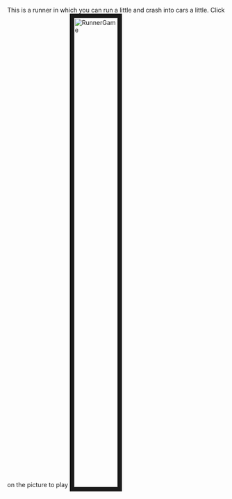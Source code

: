 This is a runner in which you can run a little and crash into cars a little. Click on the picture to play
<a href="https://alexeykrymov.github.io/RunnerGame/" target="_blank"><img src="https://github.com/alexeykrymov/RunnerGame/assets/55350467/830dcb75-eec1-49d9-964c-386f753ac4b3" alt="RunnerGame" width="100" height="1080" border="10" /></a></p>
